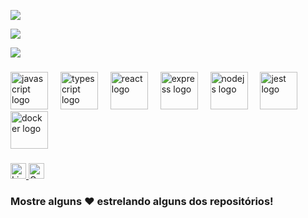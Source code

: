 

  <img src="https://github-readme-stats.vercel.app/api?username=ismaelczar&theme=dark&hide_border=true&include_all_commits=true&count_private=true" /><br/>
  
  <img src="https://nirzak-streak-stats.vercel.app/?user=ismaelczar&theme=dark&hide_border=true" /><br/>
  
  <img src="https://github-readme-stats.vercel.app/api/top-langs/?username=ismaelczar&theme=dark&hide_border=true&include_all_commits=true&count_private=true&layout=compact" /><br/>






###

<div align="start">
  <img src="https://cdn.jsdelivr.net/gh/devicons/devicon/icons/javascript/javascript-original.svg" height="60" alt="javascript logo"  />
  <img width="12" />
  <img src="https://cdn.jsdelivr.net/gh/devicons/devicon/icons/typescript/typescript-original.svg" height="60" alt="typescript logo"  />
  <img width="12" />
  <img src="https://cdn.jsdelivr.net/gh/devicons/devicon/icons/react/react-original.svg" height="60" alt="react logo"  />
  <img width="12" />
  <img src="https://skillicons.dev/icons?i=express" height="60" alt="express logo"  />
  <img width="12" />
  <img src="https://cdn.jsdelivr.net/gh/devicons/devicon/icons/nodejs/nodejs-original.svg" height="60" alt="nodejs logo"  />
  <img width="12" />
  <img src="https://skillicons.dev/icons?i=jest" height="60" alt="jest logo"  />
  <img width="12" />
  <img src="https://skillicons.dev/icons?i=docker" height="60" alt="docker logo"  />
</div>

###


  <a href="https://www.linkedin.com/in/ismaelcezar/" target="_blank">
    <img src="https://img.shields.io/static/v1?message=LinkedIn&logo=linkedin&label=&color=0077B5&logoColor=white&labelColor=&style=for-the-badge" height="25" alt="LinkedIn logo" />
  </a>
  
  <a href="mailto:ucez4r@gmail.com">
    <img src="https://img.shields.io/static/v1?message=Gmail&logo=gmail&label=&color=D14836&logoColor=white&labelColor=&style=for-the-badge" height="25" alt="Gmail logo" />
  </a>




### Mostre alguns ❤️ estrelando alguns dos repositórios!

